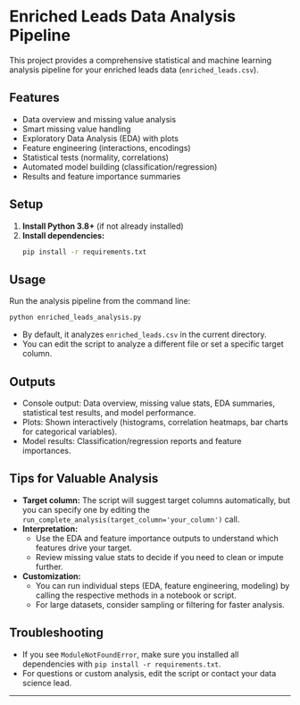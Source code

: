 # Enriched Leads Data Analysis Pipeline

This project provides a comprehensive statistical and machine learning analysis pipeline for your enriched leads data (`enriched_leads.csv`).

## Features
- Data overview and missing value analysis
- Smart missing value handling
- Exploratory Data Analysis (EDA) with plots
- Feature engineering (interactions, encodings)
- Statistical tests (normality, correlations)
- Automated model building (classification/regression)
- Results and feature importance summaries

## Setup
1. **Install Python 3.8+** (if not already installed)
2. **Install dependencies:**
   ```bash
   pip install -r requirements.txt
   ```

## Usage
Run the analysis pipeline from the command line:
```bash
python enriched_leads_analysis.py
```

- By default, it analyzes `enriched_leads.csv` in the current directory.
- You can edit the script to analyze a different file or set a specific target column.

## Outputs
- Console output: Data overview, missing value stats, EDA summaries, statistical test results, and model performance.
- Plots: Shown interactively (histograms, correlation heatmaps, bar charts for categorical variables).
- Model results: Classification/regression reports and feature importances.

## Tips for Valuable Analysis
- **Target column:** The script will suggest target columns automatically, but you can specify one by editing the `run_complete_analysis(target_column='your_column')` call.
- **Interpretation:**
  - Use the EDA and feature importance outputs to understand which features drive your target.
  - Review missing value stats to decide if you need to clean or impute further.
- **Customization:**
  - You can run individual steps (EDA, feature engineering, modeling) by calling the respective methods in a notebook or script.
  - For large datasets, consider sampling or filtering for faster analysis.

## Troubleshooting
- If you see `ModuleNotFoundError`, make sure you installed all dependencies with `pip install -r requirements.txt`.
- For questions or custom analysis, edit the script or contact your data science lead.

--- 